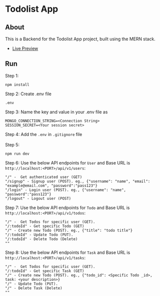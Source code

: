 # Todolist App
## About
This is a Backend for the Todolist App project, built using the MERN stack.

- [Live Preview](https://2dolist-app.netlify.app/)

## Run
Step 1:
```
npm install
```
Step 2: Create .env file
```
.env
```
Step 3: Name the key and value in your .env file as
```
MONGO_CONNECTION_STRING=<Connection String>
SESSION_SECRET=<Your session secret>
```
Step 4: Add the `.env` in `.gitignore` file <br/> <br/>
Step 5:
```
npm run dev
```
Step 6: Use the below API endpoints for `User` and Base URL is `http://localhost:<PORT>/api/v1/users`:
```
"/" -  Get authenticated user (GET)
"/signup" - Signup user (POST). eg., {"username": "name", "email": "example@email.com", "password":"pass123"}
"/login" - Login user (POST). eg., {"username": "name", "password":"pass123"}
"/logout" - Logout user (POST)
```
Step 7: Use the below API endpoints for `Todo` and Base URL is `http://localhost:<PORT>/api/v1/todos`:
```
"/" -  Get Todos for specific user (GET).
"/:todoId" - Get specific Todo (GET)
"/" - Create new Todo (POST). eg., {"title": "todo title"}
"/:todoId" - Update Todo (PUT).
"/:todoId" - Delete Todo (Delete)
""
```
Step 8: Use the below API endpoints for `Task` and Base URL is `http://localhost:<PORT>/api/v1/tasks`:
```
"/" -  Get Todos for specific user (GET).
"/:todoId" - Get specific Task (GET)
"/" - Create new Todo (POST). eg., {"todo_id": <Specific Todo _id>, task: <your description>}
"/" - Update Todo (PUT).
"/" - Delete Task (Delete)
""
```
